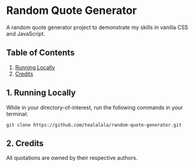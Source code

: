 # Random Quote Generator
A random quote generator project to demonstrate my skills in vanilla CSS and JavaScript.

## Table of Contents
1. [Running Locally](#1-running-locally)
2. [Credits](#2-credits)

## 1. Running Locally
While in your directory-of-interest, run the following commands in your terminal:

```
git clone https://github.com/tealalala/random-quote-generator.git
```

## 2. Credits
All quotations are owned by their respective authors.
